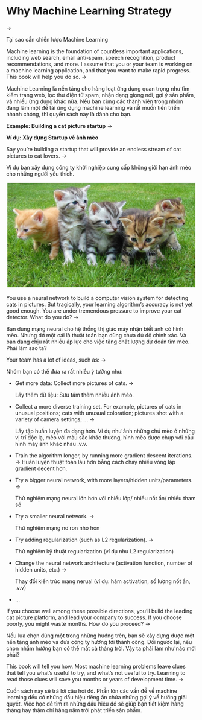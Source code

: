 # Why Machine Learning Strategy
-> 

Tại sao cần chiến lược Machine Learning 

Machine learning is the foundation of countless important applications, including web search, email anti-spam, speech recognition, product recommendations, and more. I assume that you or your team is working on a machine learning application, and that you want to make rapid progress. This book will help you do so.
->

Machine Learning là nền tảng cho hàng loạt ứng dụng quan trọng như tìm kiếm trang web, lọc thư điện tử spam, nhận dạng giọng nói, gợi ý sản phẩm, và nhiều ứng dụng khác nữa. Nếu bạn cùng các thành viên trong nhóm đang làm một đề tài ứng dụng machine learning và rất muốn tiến triển nhanh chóng, thì quyển sách này là dành cho bạn.



**Example: Building a cat picture startup**
->

 **Ví dụ: Xây dựng Startup về ảnh mèo** 

Say you’re building a startup that will provide an endless stream of cat pictures to cat lovers.
-> 

Ví dụ bạn xây dựng công ty khởi nghiệp cung cấp không giới hạn ảnh mèo cho những người yêu thích. 


![img](../imgs/C01_01.png)

You use a neural network to build a computer vision system for detecting cats in pictures. But tragically, your learning algorithm’s accuracy is not yet good enough. You are under tremendous pressure to improve your cat detector. What do you do?
-> 

Bạn dùng mạng neural cho hệ thống thị giác máy nhận biết ảnh có hình mèo. Nhưng dở một cái là thuật toán bạn dùng chưa đủ độ chính xác. Và bạn đang chịu rất nhiều áp lực cho việc tăng chất lượng dự đoán tìm mèo. Phải làm sao ta?



Your team has a lot of ideas, such as:
-> 

Nhóm bạn có thể đưa ra rất nhiều ý tưởng như:


* Get more data: Collect more pictures of cats.
  -> 

  Lấy thêm dữ liệu: Sưu tầm thêm nhiều ảnh mèo. 


* Collect a more diverse training set. For example, pictures of cats in unusual positions; cats with unusual coloration; pictures shot with a variety of camera settings; ...
  -> 

  Lấy tập huấn luyện đa dạng hơn. Ví dụ như ảnh những chú mèo ở những vị trí độc lạ, mèo với màu sắc khác thường, hình mèo được chụp với cấu hình máy ảnh khác nhau .v.v. 


* Train the algorithm longer, by running more gradient descent iterations.
-> Huấn luyện thuật toán lâu hơn bằng cách chạy nhiều vòng lặp gradient decent hơn. 


* Try a bigger neural network, with more layers/hidden units/parameters.
  -> 

  Thử nghiệm mạng neural lớn hơn với nhiều lớp/ nhiều nốt ẩn/ nhiều tham số


* Try a smaller neural network.
  -> 

  Thử nghiệm mạng nơ ron nhỏ hơn 


* Try adding regularization (such as L2 regularization).
  -> 

  Thử nghiệm kỹ thuật regularization (ví dụ như L2 regularization)


* Change the neural network architecture (activation function, number of hidden units, etc.)
  -> 

  Thay đổi kiến trúc mạng nerual (ví dụ: hàm activation, số lượng nốt ẩn, .v.v)


* ...

If you choose well among these possible directions, you’ll build the leading cat picture platform, and lead your company to success. If you choose poorly, you might waste months. How do you proceed?
-> 

Nếu lựa chọn đúng một trong những hướng trên, bạn sẽ xây dựng được một nền tảng ảnh mèo và đưa công ty hướng tới thành công. Đổi ngược lại, nếu chọn nhầm hướng bạn có thể mất cả tháng trời. Vậy ta phải làm như nào mới phải? 

This book will tell you how. Most machine learning problems leave clues that tell you what’s useful to try, and what’s not useful to try. Learning to read those clues will save you months or years of development time.
-> 

Cuốn sách này sẽ trả lời câu hỏi đó. Phần lớn các vấn đề về machine learning đều có những dấu hiệu riêng ẩn chứa những gợi ý về hướng giải quyết. Việc học để tìm ra những dấu hiệu đó sẽ giúp bạn tiết kiệm hàng tháng hay thậm chí hàng năm trời phát triển sản phẩm. 



